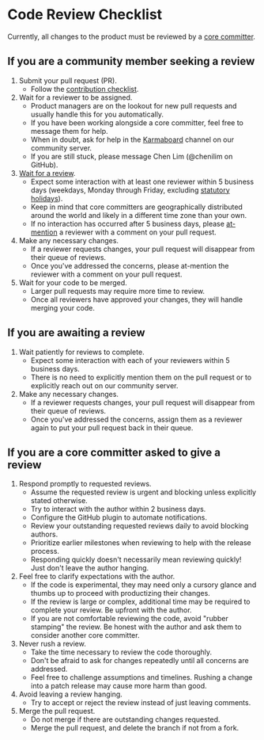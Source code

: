 # Code Review Checklist

Currently, all changes to the product must be reviewed by a [core committer](core-committers.md).

## If you are a community member seeking a review

1. Submit your pull request (PR).
    * Follow the [contribution checklist](../contribution-checklist/).
2. Wait for a reviewer to be assigned.
    * Product managers are on the lookout for new pull requests and usually handle this for you automatically.
    * If you have been working alongside a core committer, feel free to message them for help.
    * When in doubt, ask for help in the [Karmaboard](https://community.mattermost.com/core/channels/karmaboard) channel on our community server.
    * If you are still stuck, please message Chen Lim (@chenilim on GitHub).
3. [Wait for a review](#if-you-are-awaiting-a-review).
    * Expect some interaction with at least one reviewer within 5 business days (weekdays, Monday through Friday, excluding [statutory holidays](https://docs.mattermost.com/process/working-at-mattermost.html#holidays)).
    * Keep in mind that core committers are geographically distributed around the world and likely in a different time zone than your own.
    * If no interaction has occurred after 5 business days, please [at-mention](https://github.blog/2011-03-23-mention-somebody-they-re-notified/) a reviewer with a comment on your pull request.
4. Make any necessary changes.
    * If a reviewer requests changes, your pull request will disappear from their queue of reviews.
    * Once you've addressed the concerns, please at-mention the reviewer with a comment on your pull request.
5. Wait for your code to be merged.
    * Larger pull requests may require more time to review.
    * Once all reviewers have approved your changes, they will handle merging your code.

## If you are awaiting a review

1. Wait patiently for reviews to complete.
    * Expect some interaction with each of your reviewers within 5 business days.
    * There is no need to explicitly mention them on the pull request or to explicitly reach out on our community server.
2. Make any necessary changes.
    * If a reviewer requests changes, your pull request will disappear from their queue of reviews.
    * Once you've addressed the concerns, assign them as a reviewer again to put your pull request back in their queue.

## If you are a core committer asked to give a review

1. Respond promptly to requested reviews.
    * Assume the requested review is urgent and blocking unless explicitly stated otherwise.
    * Try to interact with the author within 2 business days.
    * Configure the GitHub plugin to automate notifications.
    * Review your outstanding requested reviews daily to avoid blocking authors.
    * Prioritize earlier milestones when reviewing to help with the release process.
    * Responding quickly doesn't necessarily mean reviewing quickly! Just don't leave the author hanging.
2. Feel free to clarify expectations with the author.
    * If the code is experimental, they may need only a cursory glance and thumbs up to proceed with productizing their changes.
    * If the review is large or complex, additional time may be required to complete your review. Be upfront with the author.
    * If you are not comfortable reviewing the code, avoid "rubber stamping" the review. Be honest with the author and ask them to consider another core committer.
3. Never rush a review.
    * Take the time necessary to review the code thoroughly.
    * Don't be afraid to ask for changes repeatedly until all concerns are addressed.
    * Feel free to challenge assumptions and timelines. Rushing a change into a patch release may cause more harm than good.
4. Avoid leaving a review hanging.
    * Try to accept or reject the review instead of just leaving comments.
5. Merge the pull request.
    * Do not merge if there are outstanding changes requested.
    * Merge the pull request, and delete the branch if not from a fork.
